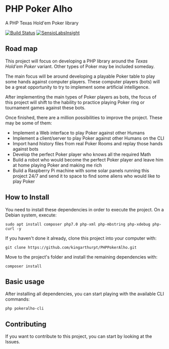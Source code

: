 # PHP Poker Alho
A PHP Texas Hold'em Poker library


[![Build Status](https://travis-ci.org/kingarthurpt/PHPPokerAlho.svg?branch=master)](https://travis-ci.org/kingarthurpt/PHPPokerAlho)
[![SensioLabsInsight](https://insight.sensiolabs.com/projects/1009dffa-7ced-42bd-b453-ad860f0e4ca0/mini.png)](https://insight.sensiolabs.com/projects/1009dffa-7ced-42bd-b453-ad860f0e4ca0)


## Road map
This project will focus on developing a PHP library around the *Texas Hold'em Poker* variant. Other types of Poker may be included someday.

The main focus will be around developing a playable Poker table to play some hands against computer players. These computer players (bots) will be a great opportunity to try to implement some artificial intelligence.

After implementing the main types of Poker players as bots, the focus of this project will shift to the hability to practice playing Poker ring or tournament games against these bots.

Once finished, there are a million possibilities to improve the project.
These may be some of them:
 - Implement a Web interface to play Poker against other Humans
 - Implement a client/server to play Poker against other Humans on the CLI
 - Import hand history files from real Poker Rooms and replay those hands against bots
 - Develop the perfect Poker player who knows all the required Math
 - Build a robot who would become the perfect Poker player and leave him at home playing Poker and making me rich
 - Build a Raspberry Pi machine with some solar panels running this project 24/7 and send it to space to find some aliens who would like to play Poker

## How to Install
You need to install these dependencies in order to execute the project.
On a Debian system, execute:
```
sudo apt install composer php7.0 php-xml php-mbstring php-xdebug php-curl -y
```

If you haven't done it already, clone this project into your computer with:

```
git clone https://github.com/kingarthurpt/PHPPokerAlho.git
```

Move to the project's folder and install the remaining dependencies with:
```
composer install
```

## Basic usage
After installing all dependencies, you can start playing with the available CLI commands:
```
php pokeralho-cli
```

## Contributing
If you want to contribute to this project, you can start by looking at the Issues.
